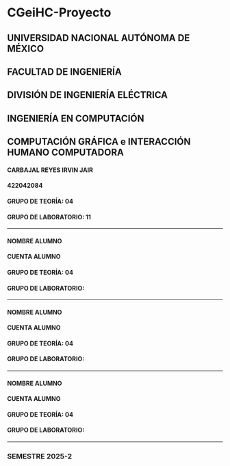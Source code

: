 # CGeiHC-Proyecto
## UNIVERSIDAD NACIONAL AUTÓNOMA DE MÉXICO
## FACULTAD DE INGENIERÍA
## DIVISIÓN DE INGENIERÍA ELÉCTRICA
## INGENIERÍA EN COMPUTACIÓN
## COMPUTACIÓN GRÁFICA e INTERACCIÓN HUMANO COMPUTADORA
#### CARBAJAL REYES IRVIN JAIR
#### 422042084
#### GRUPO DE TEORÍA: 04
#### GRUPO DE LABORATORIO: 11
___
#### NOMBRE ALUMNO
#### CUENTA ALUMNO
#### GRUPO DE TEORÍA: 04
#### GRUPO DE LABORATORIO: 
___
#### NOMBRE ALUMNO
#### CUENTA ALUMNO
#### GRUPO DE TEORÍA: 04
#### GRUPO DE LABORATORIO: 
___
#### NOMBRE ALUMNO
#### CUENTA ALUMNO
#### GRUPO DE TEORÍA: 04
#### GRUPO DE LABORATORIO: 
___
### SEMESTRE 2025-2

